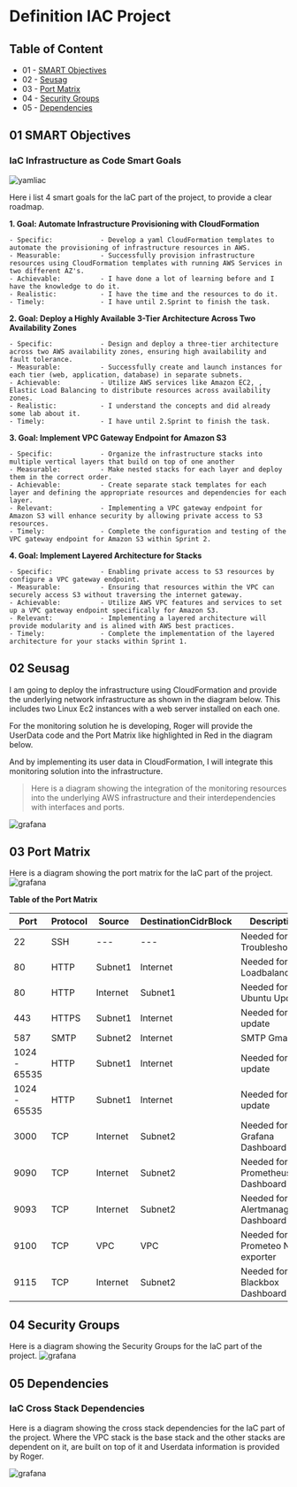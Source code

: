 Definition IAC Project
==== 

## Table of Content

* 01 - [SMART Objectives](#01-SMART-Objectives)
* 02 - [Seusag](#02-Seusag)
* 03 - [Port Matrix](#03-Port-Matrix)
* 04 - [Security Groups](#04-Security-Groups)
* 05 - [Dependencies](#05-Dependencies)

## 01 SMART Objectives

###  IaC Infrastructure as Code Smart Goals

![yamliac](images/yaml_logo.png)

Here i list 4 smart goals for the IaC part of the project, to provide a clear roadmap.

**1. Goal: Automate Infrastructure Provisioning with CloudFormation**

```
- Specific:            - Develop a yaml CloudFormation templates to automate the provisioning of infrastructure resources in AWS. 
- Measurable:          - Successfully provision infrastructure resources using CloudFormation templates with running AWS Services in two different AZ's. 
- Achievable:          - I have done a lot of learning before and I have the knowledge to do it.
- Realistic:           - I have the time and the resources to do it.
- Timely:              - I have until 2.Sprint to finish the task.
```

**2. Goal: Deploy a Highly Available 3-Tier Architecture Across Two Availability Zones**

```
- Specific:            - Design and deploy a three-tier architecture across two AWS availability zones, ensuring high availability and fault tolerance. 
- Measurable:          - Successfully create and launch instances for each tier (web, application, database) in separate subnets.
- Achievable:          - Utilize AWS services like Amazon EC2, , Elastic Load Balancing to distribute resources across availability zones.
- Realistic:           - I understand the concepts and did already some lab about it.
- Timely:              - I have until 2.Sprint to finish the task.
```

**3. Goal: Implement VPC Gateway Endpoint for Amazon S3**

```
- Specific:            - Organize the infrastructure stacks into multiple vertical layers that build on top of one another
- Measurable:          - Make nested stacks for each layer and deploy them in the correct order.
- Achievable:          - Create separate stack templates for each layer and defining the appropriate resources and dependencies for each layer.
- Relevant:            - Implementing a VPC gateway endpoint for Amazon S3 will enhance security by allowing private access to S3 resources.
- Timely:              - Complete the configuration and testing of the VPC gateway endpoint for Amazon S3 within Sprint 2.
```

**4. Goal: Implement Layered Architecture for Stacks**

```
- Specific:            - Enabling private access to S3 resources by configure a VPC gateway endpoint. 
- Measurable:          - Ensuring that resources within the VPC can securely access S3 without traversing the internet gateway.
- Achievable:          - Utilize AWS VPC features and services to set up a VPC gateway endpoint specifically for Amazon S3.
- Relevant:            - Implementing a layered architecture will provide modularity and is alined with AWS best practices.
- Timely:              - Complete the implementation of the layered architecture for your stacks within Sprint 1. 
```

## 02 Seusag

I am going to deploy the infrastructure using CloudFormation and provide the underlying network infrastructure as shown in the diagram below.
This includes two Linux Ec2 instances with a web server installed on each one.

For the monitoring solution he is developing, Roger will provide the UserData code and the Port Matrix like highlighted in Red in the diagram below. 

And by implementing its user data in CloudFormation, I will integrate this monitoring solution into the infrastructure.

> Here is a diagram showing the integration of the monitoring resources into the underlying AWS infrastructure and their interdependencies with interfaces and ports.

![grafana](images/infradepend.png)

## 03 Port Matrix

Here is a diagram showing the port matrix for the IaC part of the project.
![grafana](images/AWSInfraPort.png)

**Table of the Port Matrix**

| Port | Protocol | Source | DestinationCidrBlock | Description | 
| ---     | --- | ---  | --- | --- |
| 22 | SSH | --- | ---  | Needed for Troubleshooting |
| 80 | HTTP | Subnet1 | Internet | Needed for the Loadbalancer |
| 80 | HTTP | Internet | Subnet1 | Needed for the Ubuntu Update |
| 443 | HTTPS | Subnet1 | Internet | Needed for yum update |
| 587 | SMTP | Subnet2 | Internet | SMTP Gmail |
| 1024 - 65535 | HTTP | Subnet1 | Internet | Needed for yum update |
| 1024 - 65535 | HTTP | Subnet1 | Internet | Needed for yum update |
| 3000 | TCP | Internet | Subnet2 | Needed for Grafana Dashboard |
| 9090 | TCP | Internet | Subnet2 | Needed for Prometheus Dashboard |
| 9093 | TCP | Internet | Subnet2 | Needed for Alertmanager Dashboard |
| 9100 | TCP | VPC | VPC | Needed for Prometeo Node exporter |
| 9115 | TCP | Internet | Subnet2 | Needed for Blackbox Dashboard |

## 04 Security Groups

Here is a diagram showing the Security Groups for the IaC part of the project.
![grafana](images/AWSInfraSG.png)


## 05 Dependencies

### IaC Cross Stack Dependencies

Here is a diagram showing the cross stack dependencies for the IaC part of the project.
Where the VPC stack is the base stack and the other stacks are dependent on it, are built on top of it and Userdata information is provided by Roger.

![grafana](images/cross_stack_dependencies.png)